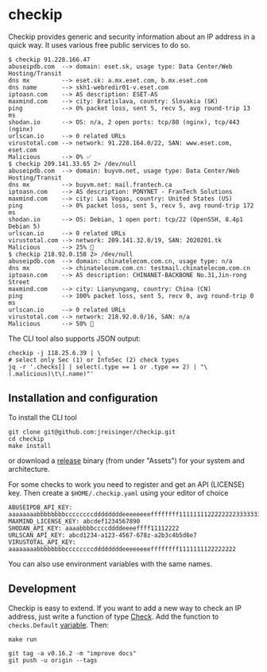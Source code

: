 # checkip

Checkip provides generic and security information about an IP address in a
quick way. It uses various free public services to do so.

```
$ checkip 91.228.166.47
abuseipdb.com  --> domain: eset.sk, usage type: Data Center/Web Hosting/Transit
dns mx         --> eset.sk: a.mx.eset.com, b.mx.eset.com
dns name       --> skh1-webredir01-v.eset.com
iptoasn.com    --> AS description: ESET-AS
maxmind.com    --> city: Bratislava, country: Slovakia (SK)
ping           --> 0% packet loss, sent 5, recv 5, avg round-trip 13 ms
shodan.io      --> OS: n/a, 2 open ports: tcp/80 (nginx), tcp/443 (nginx)
urlscan.io     --> 0 related URLs
virustotal.com --> network: 91.228.164.0/22, SAN: www.eset.com, eset.com
Malicious      --> 0% ✅
$ checkip 209.141.33.65 2> /dev/null
abuseipdb.com  --> domain: buyvm.net, usage type: Data Center/Web Hosting/Transit
dns mx         --> buyvm.net: mail.frantech.ca
iptoasn.com    --> AS description: PONYNET - FranTech Solutions
maxmind.com    --> city: Las Vegas, country: United States (US)
ping           --> 0% packet loss, sent 5, recv 5, avg round-trip 172 ms
shodan.io      --> OS: Debian, 1 open port: tcp/22 (OpenSSH, 8.4p1 Debian 5)
urlscan.io     --> 0 related URLs
virustotal.com --> network: 209.141.32.0/19, SAN: 2020201.tk
Malicious      --> 25% 🤏
$ checkip 218.92.0.158 2> /dev/null
abuseipdb.com  --> domain: chinatelecom.com.cn, usage type: n/a
dns mx         --> chinatelecom.com.cn: testmail.chinatelecom.com.cn
iptoasn.com    --> AS description: CHINANET-BACKBONE No.31,Jin-rong Street
maxmind.com    --> city: Lianyungang, country: China (CN)
ping           --> 100% packet loss, sent 5, recv 0, avg round-trip 0 ms
urlscan.io     --> 0 related URLs
virustotal.com --> network: 218.92.0.0/16, SAN: n/a
Malicious      --> 50% 🚫
```

The CLI tool also supports JSON output:

```
checkip -j 118.25.6.39 | \
# select only Sec (1) or InfoSec (2) check types
jq -r '.checks[] | select(.type == 1 or .type == 2) | "\(.malicious)\t\(.name)"'
```

## Installation and configuration

To install the CLI tool

```
git clone git@github.com:jreisinger/checkip.git
cd checkip
make install
```

or download a [release](https://github.com/jreisinger/checkip/releases)
binary (from under "Assets") for your system and architecture.

For some checks to work you need to register and get an API (LICENSE) key.
Then create a `$HOME/.checkip.yaml` using your editor of choice

```
ABUSEIPDB_API_KEY: aaaaaaaabbbbbbbbccccccccddddddddeeeeeeeeffffffff11111111222222223333333344444444
MAXMIND_LICENSE_KEY: abcdef1234567890
SHODAN_API_KEY: aaaabbbbccccddddeeeeffff11112222
URLSCAN_API_KEY: abcd1234-a123-4567-678z-a2b3c4b5d6e7
VIRUSTOTAL_API_KEY: aaaaaaaabbbbbbbbccccccccddddddddeeeeeeeeffffffff1111111122222222
```

You can also use environment variables with the same names.

## Development

Checkip is easy to extend. If you want to add a new way to check an IP address,
just write a function of type
[Check](https://pkg.go.dev/github.com/jreisinger/checkip/check#Check). Add the
function to `checks.Default`
[variable](https://pkg.go.dev/github.com/jreisinger/checkip/checks#pkg-variables).
Then:

```
make run

git tag -a v0.16.2 -m "improve docs"
git push -u origin --tags
```
